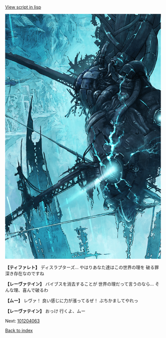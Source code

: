 [View script in lisp](../scripts/101204061.txt)

![underground_world_3.png](../images/backgrounds/underground_world_3.png)

**【ティファレト】**
ディスラプターズ…
やはりあなた達はこの世界の理を
破る罪深き存在なのですね

**【レーヴァテイン】**
バイブスを消去することが
世界の理だって言うのなら…
そんな理、喜んで破るわ

**【ムー】**
レヴァ！
良い感じに力が漲ってるぜ！
ぶちかましてやれっ

**【レーヴァテイン】**
おっけ
行くよ、ムー

Next: [101204063](101204063.md)

[Back to index](index.md)
